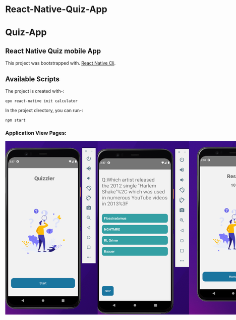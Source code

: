 # React-Native-Quiz-App
# Quiz-App
## React Native Quiz mobile App

This project was bootstrapped with. [React Native Cli](https://docs.expo.dev/workflow/expo-cli/).

## Available Scripts

The project is created with-:

```
epx react-native init calculator
```

In the project directory, you can run-:

```
npm start
```

### Application View Pages:
<div style="display: flex;">
 <img src="https://github.com/YashLT224/React-Native-Quiz-App/blob/master/Screen%20Shot%202023-01-14%20at%202.37.46%20AM.png" width="315" height="550"/>
  <img src="https://github.com/YashLT224/React-Native-Quiz-App/blob/master/Screen%20Shot%202023-01-14%20at%202.38.17%20AM.png" width="315" height="550"/>
   <img src="https://github.com/YashLT224/React-Native-Quiz-App/blob/master/Screen%20Shot%202023-01-14%20at%202.38.58%20AM.png" width="315" height="550"/>
  
 </div> 
 </div> 
